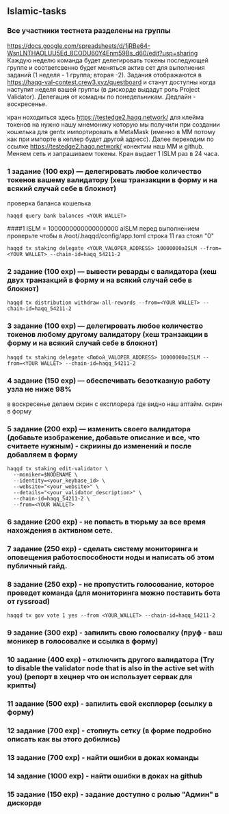 ## Islamic-tasks
### Все участники тестнета разделены на группы

https://docs.google.com/spreadsheets/d/1jRBe64-WsnLNTHAOLUU5Ed_8CODU60Y4Enm59Bs_d60/edit?usp=sharing
Каждую неделю команда будет делегировать токены последующей группе и соответсвенно будет меняться актив сет для выполнения заданий (1 неделя - 1 группа; вторая -2).
Задания отображаются в https://haqq-val-contest.crew3.xyz/questboard и станут доступны когда наступит неделя вашей группы (в дискорде выдадут роль Project Validator). Делегация от комадны по понедельникам. Дедлайн - воскресенье.

кран ноходиться здесь https://testedge2.haqq.network/
для клейма токенов на нужно нашу мнемонику которую мы получили при создании кошелька для gentx импортировать в MetaMask (именно в ММ потому как при импорте в кеплер будет другой адресс). Далее переходим по ссылке https://testedge2.haqq.network/ конектим наш ММ и github. Меняем сеть и запрашиваем токены. Кран выдает 1 ISLM раз в 24 часа.

### 1 задание (100 exp) — делегировать любое количество токенов вашему валидатору (хеш транзакции в форму и на всякий случай себе в блокнот)
проверка баланса кошелька
```
haqqd query bank balances <YOUR WALLET>
```
####1 ISLM = 1000000000000000000 aISLM
перед выполнением проверьте чтобы в /root/.haqqd/config/app.toml  строка 11 газ стоял "0"
```
haqqd tx staking delegate <YOUR_VALOPER_ADDRESS> 10000000aISLM --from=<YOUR WALLET> --chain-id=haqq_54211-2
```
### 2 задание (100 exp) — вывести реварды с валидатора (хеш двух транзакций в форму и на всякий случай себе в блокнот)
```
haqqd tx distribution withdraw-all-rewards --from=<YOUR WALLET> --chain-id=haqq_54211-2
```
### 3 задание (100 exp) — делегировать любое количество токенов любому другому валидатору (хеш транзакции в форму и на всякий случай себе в блокнот)
```
haqqd tx staking delegate <Любой_VALOPER_ADDRESS> 10000000aISLM --from=<YOUR WALLET> --chain-id=haqq_54211-2
```
### 4 задание (150 exp) — обеспечивать безотказную работу узла не ниже 98%
в воскресенье делаем скрин с експлорера где видно наш аптайм. скрин в форму

### 5 задание (200 exp) — изменить своего валидатора (добавьте изображение, добавьте описание и все, что считаете нужным) - скриины до изменений и после добавляем в форму
```
haqqd tx staking edit-validator \
  --moniker=$NODENAME \
  --identity=<your_keybase_id> \
  --website="<your_website>" \
  --details="<your_validator_description>" \
  --chain-id=haqq_54211-2 \
  --from=<YOUR WALLET>
```
### 6 задание (200 exp) - не попасть в тюрьму за все время нахождения в активном сете.

###   7 задание (250 exp) - сделать систему мониторинга и оповещения работоспособности ноды и написать об этом публичный гайд.

###   8 задание (250 exp) - не пропустить голосование, которое проведет команда (для мониторинга можно поставить бота от ryssroad)
```
haqqd tx gov vote 1 yes --from <YOUR_WALLET> --chain-id=haqq_54211-2
```
###   9 задание (300 exp) - запилить свою голосвалку (пруф - ваш моникер в голосовалке и ссылка в форму)

###   10 задание (400 exp) - отключить другого валидатора (Try to disable the validator node that is also in the active set with you) (репорт в хецнер что он использует сервак для крипты)

###   11 задание (500 exp) - запилить свой експлорер (ссылку в форму)

###   12 задание (700 exp) - стопнуть сетку (в форме подробно описать как вы этого добились)

###   13 задание (700 exp) - найти ошибки в доках команды

###   14 задание (1000 exp) - найти ошибки в доках на github

###   15 задание (150 exp) - задание доступно с ролью "Админ" в дискорде







